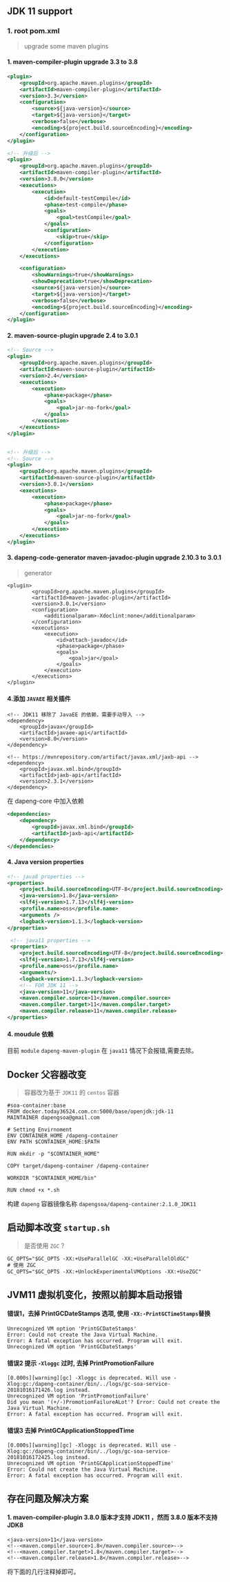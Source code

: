## JDK 11 support

### 1. root pom.xml

> upgrade some maven plugins

#### 1. maven-compiler-plugin upgrade 3.3 to 3.8

```xml
<plugin>
    <groupId>org.apache.maven.plugins</groupId>
    <artifactId>maven-compiler-plugin</artifactId>
    <version>3.3</version>
    <configuration>
        <source>${java-version}</source>
        <target>${java-version}</target>
        <verbose>false</verbose>
        <encoding>${project.build.sourceEncoding}</encoding>
    </configuration>
</plugin>

<!-- 升级后 -->
<plugin>
    <groupId>org.apache.maven.plugins</groupId>
    <artifactId>maven-compiler-plugin</artifactId>
    <version>3.8.0</version>
    <executions>
        <execution>
            <id>default-testCompile</id>
            <phase>test-compile</phase>
            <goals>
                <goal>testCompile</goal>
            </goals>
            <configuration>
                <skip>true</skip>
            </configuration>
        </execution>
    </executions>

    <configuration>
        <showWarnings>true</showWarnings>
        <showDeprecation>true</showDeprecation>
        <source>${java-version}</source>
        <target>${java-version}</target>
        <verbose>false</verbose>
        <encoding>${project.build.sourceEncoding}</encoding>
    </configuration>
</plugin>
```

#### 2. maven-source-plugin upgrade 2.4 to 3.0.1

```xml
<!-- Source -->
<plugin>
    <groupId>org.apache.maven.plugins</groupId>
    <artifactId>maven-source-plugin</artifactId>
    <version>2.4</version>
    <executions>
        <execution>
            <phase>package</phase>
            <goals>
                <goal>jar-no-fork</goal>
            </goals>
        </execution>
    </executions>
</plugin>


<!-- 升级后 -->
<!-- Source -->
<plugin>
    <groupId>org.apache.maven.plugins</groupId>
    <artifactId>maven-source-plugin</artifactId>
    <version>3.0.1</version>
    <executions>
        <execution>
            <phase>package</phase>
            <goals>
                <goal>jar-no-fork</goal>
            </goals>
        </execution>
    </executions>
</plugin>
```

#### 3. dapeng-code-generator maven-javadoc-plugin upgrade 2.10.3 to 3.0.1

> generator

```
<plugin>
        <groupId>org.apache.maven.plugins</groupId>
        <artifactId>maven-javadoc-plugin</artifactId>
        <version>3.0.1</version>
        <configuration>
            <additionalparam>-Xdoclint:none</additionalparam>
        </configuration>
        <executions>
            <execution>
                <id>attach-javadoc</id>
                <phase>package</phase>
                <goals>
                    <goal>jar</goal>
                </goals>
            </execution>
        </executions>
</plugin>
```

#### 4.添加 `JAVAEE` 相关插件

```
<!-- JDK11 移除了 JavaEE 的依赖，需要手动导入 -->
<dependency>
    <groupId>javax</groupId>
    <artifactId>javaee-api</artifactId>
    <version>8.0</version>
</dependency>

<!-- https://mvnrepository.com/artifact/javax.xml/jaxb-api -->
<dependency>
    <groupId>javax.xml.bind</groupId>
    <artifactId>jaxb-api</artifactId>
    <version>2.3.1</version>
</dependency>
```

在 dapeng-core 中加入依赖

```xml
<dependencies>
    <dependency>
        <groupId>javax.xml.bind</groupId>
        <artifactId>jaxb-api</artifactId>
    </dependency>
</dependencies>
```

#### 4. Java version properties

```xml
<!-- java8 properties -->
<properties>
    <project.build.sourceEncoding>UTF-8</project.build.sourceEncoding>
    <java-version>1.8</java-version>
    <slf4j-version>1.7.13</slf4j-version>
    <profile.name>oss</profile.name>
    <arguments />
    <logback-version>1.1.3</logback-version>
</properties>

 <!-- java11 properties -->
 <properties>
    <project.build.sourceEncoding>UTF-8</project.build.sourceEncoding>
    <slf4j-version>1.7.13</slf4j-version>
    <profile.name>oss</profile.name>
    <arguments/>
    <logback-version>1.1.3</logback-version>
    <!-- FOR JDK 11 -->
    <java-version>11</java-version>
    <maven.compiler.source>11</maven.compiler.source>
    <maven.compiler.target>11</maven.compiler.target>
    <maven.compiler.release>11</maven.compiler.release>
</properties>
```

#### 4. moudule 依赖

目前 `module` `dapeng-maven-plugin` 在 `java11` 情况下会报错,需要去除。

## Docker 父容器改变

> 容器改为基于 `JDK11` 的 `centos` 容器

```
#soa-container:base
FROM docker.today36524.com.cn:5000/base/openjdk:jdk-11
MAINTAINER dapengsoa@gmail.com

# Setting Envirnoment
ENV CONTAINER_HOME /dapeng-container
ENV PATH $CONTAINER_HOME:$PATH

RUN mkdir -p "$CONTAINER_HOME"

COPY target/dapeng-container /dapeng-container

WORKDIR "$CONTAINER_HOME/bin"

RUN chmod +x *.sh
```

构建 `dapeng` 容器镜像名称 `dapengsoa/dapeng-container:2.1.0_JDK11`

## 启动脚本改变 `startup.sh`

> 是否使用 `ZGC` ?

```xml
GC_OPTS="$GC_OPTS -XX:+UseParallelGC -XX:+UseParallelOldGC"
# 使用 ZGC
GC_OPTS="$GC_OPTS -XX:+UnlockExperimentalVMOptions -XX:+UseZGC"
```

## JVM11 虚拟机变化，按照以前脚本启动报错

#### 错误1，去掉 PrintGCDateStamps 选项, 使用 `-XX:-PrintGCTimeStamps`替换

```
Unrecognized VM option 'PrintGCDateStamps'
Error: Could not create the Java Virtual Machine.
Error: A fatal exception has occurred. Program will exit.
Unrecognized VM option 'PrintGCDateStamps'
```

#### 错误2 提示 `-Xloggc` 过时, 去掉 PrintPromotionFailure

```
[0.000s][warning][gc] -Xloggc is deprecated. Will use -Xlog:gc:/dapeng-container/bin/../logs/gc-soa-service-20181016171426.log instead.
Unrecognized VM option 'PrintPromotionFailure'
Did you mean '(+/-)PromotionFailureALot'? Error: Could not create the Java Virtual Machine.
Error: A fatal exception has occurred. Program will exit.

```

#### 错误3 去掉 PrintGCApplicationStoppedTime

```
[0.000s][warning][gc] -Xloggc is deprecated. Will use -Xlog:gc:/dapeng-container/bin/../logs/gc-soa-service-20181016172425.log instead.
Unrecognized VM option 'PrintGCApplicationStoppedTime'
Error: Could not create the Java Virtual Machine.
Error: A fatal exception has occurred. Program will exit.

```

## 存在问题及解决方案

#### 1. maven-compiler-plugin 3.8.0 版本才支持 JDK11 ，然而 3.8.0 版本不支持 JDK8

```
<java-version>11</java-version>
<!--<maven.compiler.source>1.8</maven.compiler.source>-->
<!--<maven.compiler.target>1.8</maven.compiler.target>-->
<!--<maven.compiler.release>1.8</maven.compiler.release>-->
```

将下面的几行注释掉即可。
